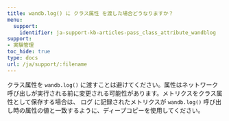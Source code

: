 ```yaml
---
title: wandb.log() に クラス属性 を渡した場合どうなりますか？
menu:
  support:
    identifier: ja-support-kb-articles-pass_class_attribute_wandblog
support:
- 実験管理
toc_hide: true
type: docs
url: /ja/support/:filename
---
```


クラス属性を `wandb.log()` に渡すことは避けてください。属性はネットワーク呼び出しが実行される前に変更される可能性があります。メトリクスをクラス属性として保存する場合は、 ログ に記録されたメトリクスが `wandb.log()` 呼び出し時の属性の値と一致するように、ディープコピーを使用してください。